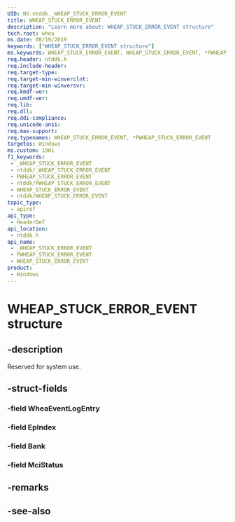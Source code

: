 ```yaml
---
UID: NS:ntddk._WHEAP_STUCK_ERROR_EVENT
title: WHEAP_STUCK_ERROR_EVENT
description: "Learn more about: WHEAP_STUCK_ERROR_EVENT structure"
tech.root: whea
ms.date: 08/19/2019
keywords: ["WHEAP_STUCK_ERROR_EVENT structure"]
ms.keywords: WHEAP_STUCK_ERROR_EVENT, WHEAP_STUCK_ERROR_EVENT, *PWHEAP_STUCK_ERROR_EVENT,
req.header: ntddk.h
req.include-header: 
req.target-type: 
req.target-min-winverclnt: 
req.target-min-winversvr: 
req.kmdf-ver: 
req.umdf-ver: 
req.lib: 
req.dll: 
req.ddi-compliance: 
req.unicode-ansi: 
req.max-support: 
req.typenames: WHEAP_STUCK_ERROR_EVENT, *PWHEAP_STUCK_ERROR_EVENT
targetos: Windows
ms.custom: 19H1
f1_keywords:
 - _WHEAP_STUCK_ERROR_EVENT
 - ntddk/_WHEAP_STUCK_ERROR_EVENT
 - PWHEAP_STUCK_ERROR_EVENT
 - ntddk/PWHEAP_STUCK_ERROR_EVENT
 - WHEAP_STUCK_ERROR_EVENT
 - ntddk/WHEAP_STUCK_ERROR_EVENT
topic_type:
 - apiref
api_type:
 - HeaderDef
api_location:
 - ntddk.h
api_name:
 - _WHEAP_STUCK_ERROR_EVENT
 - PWHEAP_STUCK_ERROR_EVENT
 - WHEAP_STUCK_ERROR_EVENT
product:
 - Windows
---
```


# WHEAP_STUCK_ERROR_EVENT structure


## -description

Reserved for system use.

## -struct-fields

### -field WheaEventLogEntry

### -field EpIndex

### -field Bank

### -field MciStatus

## -remarks

## -see-also


